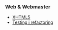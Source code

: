 ### Web & Webmaster
* [XHTML5](https://www.youtube.com/channel/UCIL6ZnOh5HoWTrWfGOa1R6Q)
* [Testing i refactoring](https://www.youtube.com/channel/UCIL6ZnOh5HoWTrWfGOa1R6Q)
